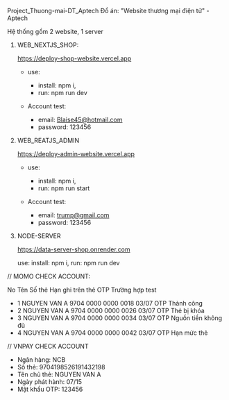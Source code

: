 Project_Thuong-mai-DT_Aptech
Đồ án: "Website thương mại điện tử" - Aptech

Hệ thống gồm 2 website, 1 server

1.  WEB_NEXTJS_SHOP:

    https://deploy-shop-website.vercel.app

    - use:

      - install: npm i,
      - run: npm run dev

    - Account test:
      - email: Blaise45@hotmail.com
      - password: 123456

2.  WEB_REATJS_ADMIN

    https://deploy-admin-website.vercel.app

    - use:

      - install: npm i,
      - run: npm run start

    - Account test:
      - email: trump@gmail.com
      - password: 123456

3.  NODE-SERVER

    https://data-server-shop.onrender.com

    use:
    install: npm i,
    run: npm run dev

// MOMO CHECK ACCOUNT:

No Tên Số thẻ Hạn ghi trên thẻ OTP Trường hợp test

- 1 NGUYEN VAN A 9704 0000 0000 0018 03/07 OTP Thành công
- 2 NGUYEN VAN A 9704 0000 0000 0026 03/07 OTP Thẻ bị khóa
- 3 NGUYEN VAN A 9704 0000 0000 0034 03/07 OTP Nguồn tiền không đủ
- 4 NGUYEN VAN A 9704 0000 0000 0042 03/07 OTP Hạn mức thẻ

// VNPAY CHECK ACCOUNT

- Ngân hàng: NCB
- Số thẻ: 9704198526191432198
- Tên chủ thẻ: NGUYEN VAN A
- Ngày phát hành: 07/15
- Mật khẩu OTP: 123456
